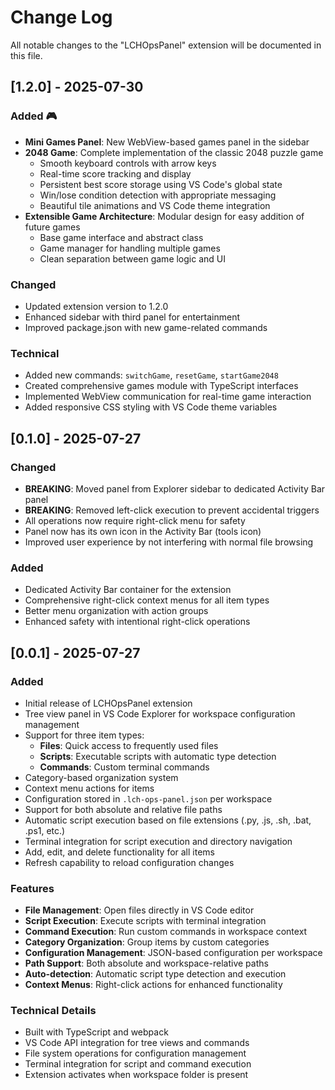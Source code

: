 # Change Log

All notable changes to the "LCHOpsPanel" extension will be documented in this file.

## [1.2.0] - 2025-07-30

### Added 🎮
- **Mini Games Panel**: New WebView-based games panel in the sidebar
- **2048 Game**: Complete implementation of the classic 2048 puzzle game
  - Smooth keyboard controls with arrow keys
  - Real-time score tracking and display
  - Persistent best score storage using VS Code's global state
  - Win/lose condition detection with appropriate messaging
  - Beautiful tile animations and VS Code theme integration
- **Extensible Game Architecture**: Modular design for easy addition of future games
  - Base game interface and abstract class
  - Game manager for handling multiple games
  - Clean separation between game logic and UI

### Changed
- Updated extension version to 1.2.0
- Enhanced sidebar with third panel for entertainment
- Improved package.json with new game-related commands

### Technical
- Added new commands: `switchGame`, `resetGame`, `startGame2048`
- Created comprehensive games module with TypeScript interfaces
- Implemented WebView communication for real-time game interaction
- Added responsive CSS styling with VS Code theme variables

## [0.1.0] - 2025-07-27

### Changed
- **BREAKING**: Moved panel from Explorer sidebar to dedicated Activity Bar panel
- **BREAKING**: Removed left-click execution to prevent accidental triggers
- All operations now require right-click menu for safety
- Panel now has its own icon in the Activity Bar (tools icon)
- Improved user experience by not interfering with normal file browsing

### Added
- Dedicated Activity Bar container for the extension
- Comprehensive right-click context menus for all item types
- Better menu organization with action groups
- Enhanced safety with intentional right-click operations

## [0.0.1] - 2025-07-27

### Added
- Initial release of LCHOpsPanel extension
- Tree view panel in VS Code Explorer for workspace configuration management
- Support for three item types:
  - **Files**: Quick access to frequently used files
  - **Scripts**: Executable scripts with automatic type detection
  - **Commands**: Custom terminal commands
- Category-based organization system
- Context menu actions for items
- Configuration stored in `.lch-ops-panel.json` per workspace
- Support for both absolute and relative file paths
- Automatic script execution based on file extensions (.py, .js, .sh, .bat, .ps1, etc.)
- Terminal integration for script execution and directory navigation
- Add, edit, and delete functionality for all items
- Refresh capability to reload configuration changes

### Features
- **File Management**: Open files directly in VS Code editor
- **Script Execution**: Execute scripts with terminal integration
- **Command Execution**: Run custom commands in workspace context
- **Category Organization**: Group items by custom categories
- **Configuration Management**: JSON-based configuration per workspace
- **Path Support**: Both absolute and workspace-relative paths
- **Auto-detection**: Automatic script type detection and execution
- **Context Menus**: Right-click actions for enhanced functionality

### Technical Details
- Built with TypeScript and webpack
- VS Code API integration for tree views and commands
- File system operations for configuration management
- Terminal integration for script and command execution
- Extension activates when workspace folder is present